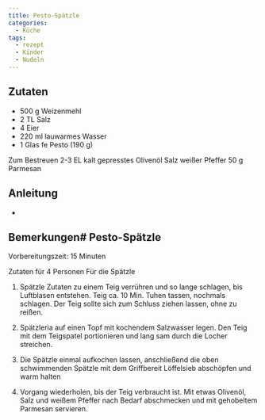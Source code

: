 ```yaml
---
title: Pesto-Spätzle
categories:
  - Küche
tags:
  - rezept
  - Kinder
  - Nudeln
---
```


## Zutaten
* 500 g Weizenmehl
* 2 TL Salz 
* 4 Eier
* 220 ml lauwarmes Wasser 
* 1 Glas fe Pesto (190 g)

Zum Bestreuen 2-3 EL kalt gepresstes Olivenöl Salz weißer Pfeffer 50 g Parmesan

## Anleitung
* 

## Bemerkungen# Pesto-Spätzle

Vorbereitungszeit: 15 Minuten

Zutaten für 4 Personen Für die Spätzle




1. Spätzle Zutaten zu einem Teig verrühren und so lange schlagen, bis Luftblasen entstehen. Teig ca. 10 Min. Tuhen tassen, nochmals schlagen. Der Teig sollte sich zum Schluss ziehen lassen, ohne zu reißen.

2. Spätzleria auf einen Topf mit kochendem Salzwasser legen. Den Teig mit dem Teigspatel portionieren und lang sam durch die Locher streichen.

3. Die Spätzle einmal aufkochen lassen, anschließend die oben schwimmenden Spätzle mit dem Griffbereit Löffelsieb abschöpfen und warm halten

4. Vorgang wiederholen, bis der Teig verbraucht ist. Mit etwas Olivenöl, Salz und weißem Pfeffer nach Bedarf abschmecken und mit gehobeltem Parmesan servieren.
<!--stackedit_data:
eyJoaXN0b3J5IjpbLTE0MDEyNDcwODEsMjkxMDYwNDIyXX0=
-->